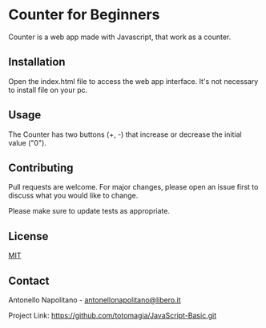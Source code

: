 # Counter for Beginners
Counter is a web app made with Javascript, that work as a counter.

## Installation

Open the index.html file to access the web app interface.
It's not necessary to install file on your pc.


## Usage

The Counter has two buttons (+, -) that increase or decrease the initial value ("0"). 

## Contributing
Pull requests are welcome. For major changes, please open an issue first to discuss what you would like to change.

Please make sure to update tests as appropriate.

## License
[MIT](https://choosealicense.com/licenses/mit/)

## Contact
Antonello Napolitano - antonellonapolitano@libero.it

Project Link: https://github.com/totomagia/JavaScript-Basic.git
